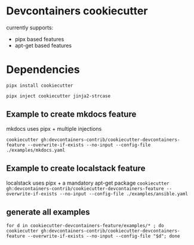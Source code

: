 # Devcontainers cookiecutter

currently supports:

* pipx based features
* apt-get based features

# Dependencies

`pipx install cookiecutter`

`pipx inject cookiecutter jinja2-strcase`

## Example to create mkdocs feature
mkdocs uses pipx + multiple injections

` cookiecutter gh:devcontainers-contrib/cookiecutter-devcontainers-feature --overwrite-if-exists --no-input --config-file ./examples/mkdocs.yaml `

## Example to create localstack feature
localstack uses pipx + a mandatory apt-get package
` cookiecutter gh:devcontainers-contrib/cookiecutter-devcontainers-feature --overwrite-if-exists --no-input --config-file ./examples/ansible.yaml `

## generate all examples

` for d in cookiecutter-devcontainers-feature/examples/* ; do  cookiecutter gh:devcontainers-contrib/cookiecutter-devcontainers-feature --overwrite-if-exists --no-input --config-file "$d"; done `
